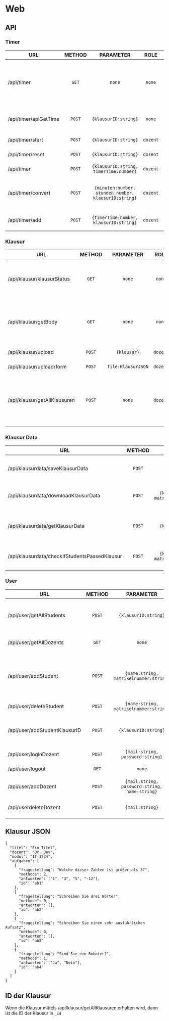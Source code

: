 # Web

## API

### Timer
| URL                   | METHOD |                      PARAMETER                       |   ROLE   | DESCR.                                           |                                    RETURN                                     |
|-----------------------|:------:|:----------------------------------------------------:|:--------:|--------------------------------------------------|:-----------------------------------------------------------------------------:|
| /api/timer            | `GET`  |                        `none`                        |  `none`  | Returns the current timer (klausurID in session) | ```{timerRemain:Date, timeOffset:number, finished:boolean, status:boolean}``` |
| /api/timer/apiGetTime | `POST` |                 `{klausurID:string}`                 |  `none`  | Returns the current timer                        | ```{timerRemain:Date, timeOffset:number, finished:boolean, status:boolean}``` |
| /api/timer/start      | `POST` |                 `{klausurID:string}`                 | `dozent` | Starts the timer                                 |                                    `none`                                     |
| /api/timer/reset      | `POST` |                ``{klausurID:string}``                | `dozent` | Resets the timer                                 |                                    `none`                                     |
| /api/timer            | `POST` |        `{klausurID:string, timerTime:number}`        | `dozent` | Sets the timer time                              |                                    `none`                                     |
| /api/timer/convert    | `POST` | `{minuten:number, stunden:number, klausurID:string}` | `dozent` | Sets the timer time with minutes and hours       |                                    `none`                                     |
| /api/timer/add        | `POST` |        `{timerTime:number, klausurID:string}`        | `dozent` | Adds time to the timer                           |                                    `none`                                     |

### Klausur
| URL                          | METHOD |     PARAMETER      |   ROLE   | DESCR.                                                                      |          RETURN           |
|------------------------------|:------:|:------------------:|:--------:|-----------------------------------------------------------------------------|:-------------------------:|
| /api/klausur/klausurStatus   | `GET`  |       `none`       |  `none`  | Returns if the klausur is started (klausurID in session cookie)             | `{klausurStatus:boolean}` |
| /api/klausur/getBody         | `GET`  |       `none`       |  `none`  | Returns the body for the Klausur html (klausurID in session cookie)         |      `<html></html>`      |
| /api/klausur/upload          | `POST` |    `{klausur}`     | `dozent` | Uploads the Klausur                                                         |          `none`           |
| /api/klausur/upload/form     | `POST` | `file:KlausurJSON` | `dozent` | Uploads the Klausur                                                         |          `none`           |
| /api/klausur/getAllKlausuren | `POST` |       `none`       | `dozent` | Returns all Klausuren of the Dozent (requires DozentDBID in session cookie) |   `[file:KlausurJSON]`    |

### Klausur Data
| URL                                           | METHOD |                  PARAMETER                  |   ROLE    | DESCR.                                         |            RETURN            |
|-----------------------------------------------|:------:|:-------------------------------------------:|:---------:|------------------------------------------------|:----------------------------:|
| /api/klausurdata/saveKlausurData              | `POST` |               `form:Klausur`                | `student` | Sends and saves the filled out Klausur         |            `none`            |
| /api/klausurdata/downloadKlausurData          | `POST` | `{klausurID:string, matrikelnummer:string}` | `dozent`  | Downloads a specific filled out Klausur        |    `file:Klausur as PDF`     |
| /api/klausurdata/getKlausurData               | `POST` |            `{klausurID:string}`             | `dozent`  | Returns all filled out Klausuren for a Klausur |         `[Klausur]`          |
| /api/klausurdata/checkIfStudentsPassedKlausur | `POST` | `{klausurID:string, matrikelnummer:string}` | `dozent`  | Checks if the Klausur was saved                | `{"Klausur wurde gefunden"}` |

### User
| URL                           | METHOD |                   PARAMETER                   |   ROLE    | DESCR.                                                      |                    RETURN                     |
|-------------------------------|:------:|:---------------------------------------------:|:---------:|-------------------------------------------------------------|:---------------------------------------------:|
| /api/user/getAllStudents      | `POST` |             `{klausurID:string}`              | `dozent`  | Returns all user only for this klausur                      |               `[{userSchema}]`                |
| /api/user/getAllDozents       | `GET`  |                    `none`                     | `dozent`  | Returns all Dozents                                         |              `[{dozentSchema}]`               |
| /api/user/addStudent          | `POST` |    `{name:string, matrikelnummer:string}`     | `student` | Adds a new student to klausur (klausurID in session cookie) | `{'Registrierung erfolgreich abgeschlossen'}` |
| /api/user/deleteStudent       | `POST` |    `{name:string, matrikelnummer:string}`     | `student` | Deletes a student                                           |        `{'User existiert nicht mehr'}`        |
| /api/user/addStudentKlausurID | `POST` |             `{klausurID:string}`              |  `none`   | Sets the klausurID in the session cookie                    |                    `none`                     |
| /api/user/loginDozent         | `POST` |       `{mail:string, password:string}`        |  `none`   | Logs the Dozent in                                          |                    `none`                     |
| /api/user/logout              | `GET`  |                    `none`                     | `dozent`  | Logs the user out                                           |                    `none`                     |
| /api/user/addDozent           | `POST` | `{mail:string, password:string, name:string}` | `dozent`  | Registers a new Dozent                                      | `{"Registrierung erfolgreich abgeschlossen"}` |
| /api/userdeleteDozent         | `POST` |                `{mail:string}`                | `dozent`  | Deletes a Dozent account                                    |        `{"User existiert nicht mehr"}`        |

## Klausur JSON
```
{
  "titel": "Ein Titel",
  "dozent": "Dr. Dev",
  "modul": "IT-1234",
  "aufgaben": [
    {
      "fragestellung": "Welche dieser Zahlen ist größer als 3?",
      "methode": 2,
      "antworten": ["1", "3", "5", "-12"],
      "id": "ab1"
    },
    {
      "fragestellung": "Schreiben Sie drei Wörter",
      "methode": 0,
      "antworten": [],
      "id": "ab2"
    },
    {
      "fragestellung": "Schreiben Sie einen sehr ausführlichen Aufsatz",
      "methode": 0,
      "antworten": [],
      "id": "ab3"
    },
    {
      "fragestellung": "Sind Sie ein Roboter?",
      "methode": 1,
      "antworten": ["Ja", "Nein"],
      "id": "ab4"
    }
  ]
}
```

## ID der Klausur

Wenn die Klausur mittels /api/klausur/getAllKlausuren erhalten wird, dann ist die ID der Klausur in `_id`
